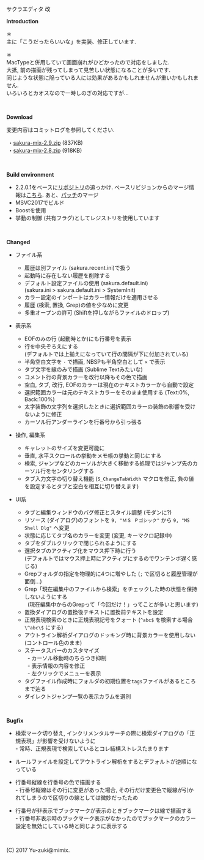 サクラエディタ 改  

**Introduction**  

＊  
主に「こうだったらいいな」を実装、修正しています.  

＊  
MacTypeと併用していて画面崩れがひどかったので対応をしました.  
大抵, 前の描画が残ってしまって見苦しい状態になることが多いです.  
同じような状態に陥っている人には効果があるかもしれませんが重いかもしれません.  
いろいろとカオスなので一時しのぎの対応ですが…  

<br>

**Download**  

変更内容はコミットログを参照してください.  

 ・[sakura-mix-2.9.zip](http://mimix.sakura.ne.jp/release/sakura-mix-2.9.zip) (837KB)  
 ・[sakura-mix-2.8.zip](http://mimix.sakura.ne.jp/release/sakura-mix-2.8.zip) (918KB)  

<br>

**Build environment**  
+ 2.2.0.1をベースに[リポジトリ](http://svn.code.sf.net/p/sakura-editor/code/sakura/trunk2)の追っかけ. ベースリビジョンからのマージ情報は[こちら](https://github.com/mimix33/sakura2201c/blob/master/changes_from_r4011.txt). あと、[パッチ](https://sourceforge.net/p/sakura-editor/patchunicode/)のマージ  
+ MSVC2017でビルド  
+ Boostを使用  
+ 挙動の制御 (共有フラグ)としてレジストリを使用しています  

<br>

**Changed**  
+ ファイル系
  - 履歴は別ファイル (sakura.recent.ini)で扱う  
  - 起動時に存在しない履歴を削除する  
  - デフォルト設定ファイルの使用 (sakura.default.ini)  
    (sakura.ini > sakura.default.ini > SystemInit)  
  - カラー設定のインポートはカラー情報だけを適用させる  
  - 履歴 (検索, 置換, Grep)の値を少なめに変更  
  - 多重オープンの許可 (Shiftを押しながらファイルのドロップ)  

+ 表示系
  - EOFのみの行 (起動時とか)にも行番号を表示  
  - 行を中央ぞろえにする  
    (デフォルトでは上揃えになっていて行の間隔が下に付加されている)  
  - 半角空白文字を `･` で描画, NBSPも半角空白として `×` で表示  
  - タブ文字を線のみで描画 (Sublime Textみたいな)  
  - コメント行の背景カラーを改行以降もその色で描画  
  - 空白, タブ, 改行, EOFのカラーは現在のテキストカラーから自動で設定  
  - 選択範囲カラーは元のテキストカラーをそのまま使用する (Text:0%, Back:100%)  
  - 太字装飾の文字列を選択したときに選択範囲カラーの装飾の影響を受けないように修正  
  - カーソル行アンダーラインを行番号から引っ張る  

+ 操作, 編集系
  - キャレットのサイズを変更可能に  
  - 垂直, 水平スクロールの挙動をメモ帳の挙動と同じにする  
  - 検索, ジャンプなどのカーソルが大きく移動する処理ではジャンプ先のカーソル行をセンタリングする  
  - タブ入力文字の切り替え機能 (`S_ChangeTabWidth` マクロを修正, 負の値を設定するとタブと空白を相互に切り替えます)  

+ UI系
  - タブと編集ウィンドウのバグ修正とスタイル調整 (モダンに?)  
  - リソース (ダイアログ)のフォントを `9, "ＭＳ Ｐゴシック"` から `9, "MS Shell Dlg"` へ変更  
  - 状態に応じてタブ名のカラーを変更 (変更, キーマクロ記録中)  
  - タブをダブルクリックで閉じられるようにする  
  - 選択タブのアクティブ化をマウス押下時に行う  
    (デフォルトではマウス押上時にアクティブにするのでワンテンポ遅く感じる)  
  - Grepフォルダの指定を物理的に4つに増やした (`;` で区切ると履歴管理が面倒…)  
  - Grep「現在編集中のファイルから検索」をチェックした時の状態を保持しないようにする  
    (現在編集中からのGrepって「今回だけ！」ってことが多いと思います)  
  - 置換ダイアログの置換後テキストに置換前テキストを設定  
  - 正規表現検索のときに正規表現記号をクォート (`^abc$` を検索する場合 `\^abc\$` にする)  
  - アウトライン解析ダイアログのドッキング時に背景カラーを使用しない (コントロール色のまま)  
  - ステータスバーのカスタマイズ  
    \- カーソル移動時のちらつき抑制  
    \- 表示情報の内容を修正  
    \- 左クリックでメニューを表示  
  - タグファイル作成時にフォルダの初期位置を`tags`ファイルがあるところまで辿る  
  - ダイレクトジャンプ一覧の表示カラムを選別  

<br>

**Bugfix**  
+ 検索マーク切り替え, インクリメンタルサーチの際に検索ダイアログの「正規表現」が影響を受けないように  
  \- 常時、正規表現で検索しているとコレ結構ストレスたまります  

+ ルールファイルを設定してアウトライン解析をするとデフォルトが逆順になっている  

+ 行番号縦線を行番号の色で描画する  
  \- 行番号縦線はその行に変更があった場合, その行だけ変更色で縦線が引かれてしまうので区切りの線としては微妙だったため  

+ 行番号が非表示でブックマークが表示のときブックマークは線で描画する  
  \- 行番号非表示時のブックマーク表示がなかったのでブックマークのカラー設定を無効にしている時と同じように表示する  

<br>


(C) 2017 Yu-zuki@mimix.
